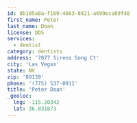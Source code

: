 ```yaml
---
id: 8b185a8a-f169-4663-8421-a699eca89f40
first_name: Peter
last_name: Doan
license: DDS
services:
  - dentist
category: dentists
address: '7877 Sirens Song Ct'
city: 'Las Vegas'
state: NV
zip: '89139'
phone: '(775) 537-0911'
title: 'Peter Doan'
_geoloc:
  lng: -115.20342
  lat: 36.031873
---
```

